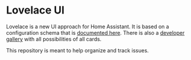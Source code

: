 # Lovelace UI

Lovelace is a new UI approach for Home Assistant. It is based on a configuration schema that is [documented here](https://www.home-assistant.io/lovelace). There is also a [developer gallery](https://home-assistant-lovelace-gallery.netlify.com/) with all possibilities of all cards.

This repository is meant to help organize and track issues.
